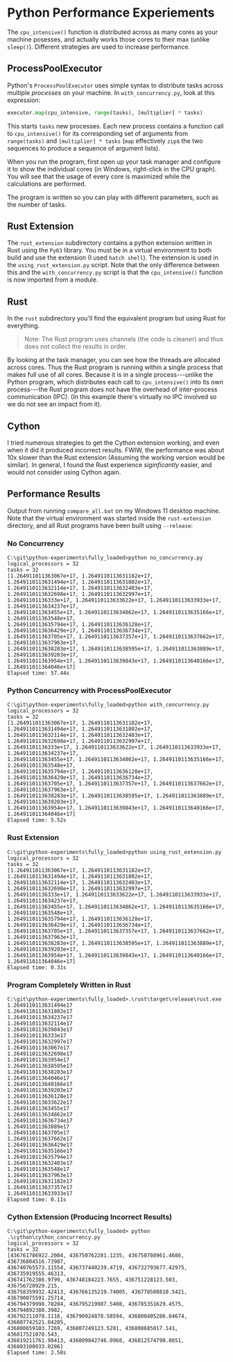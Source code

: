 # Python Performance Experiements

The `cpu_intensive()` function is distributed across as many cores as your machine posesses, and actually works
those cores to their max (unlike `sleep()`). Different strategies are used to increase performance.

## ProcessPoolExecutor

Python's `ProcessPoolExecutor` uses simple syntax to distribute tasks across multiple *processes* on your machine.
In `with_concurrency.py`, look at this expression:
```python
executor.map(cpu_intensive, range(tasks), [multiplier] * tasks)
```
This starts `tasks` new processes. 
Each new process contains a function call to `cpu_intensive()` for its corresponding set of arguments from `range(tasks)` and `[multiplier] * tasks`
(`map` effectively `zip`s the two sequences to produce a sequence of argument lists).

When you run the program, first open up your task manager and configure it to show the individual cores (in Windows, right-click in the CPU graph).
You will see that the usage of every core is maximized while the calculations are performed.

The program is written so you can play with different parameters, such as the number of tasks.

## Rust Extension

The `rust_extension` subdirectory contains a python extension written in Rust using the `Py03` library. 
You must be in a virtual environment to both build and use the extension (I used `hatch shell`).
The extension is used in the `using_rust_extension.py` script. 
Note that the only difference between this and the `with_concurrency.py` script is that the `cpu_intensive()` function is now imported from a module.

## Rust

In the `rust` subdirectory you'll find the equivalent program but using Rust for everything.

> Note: The Rust program uses channels (the code is cleaner) and thus does not collect the results in order.

By looking at the task manager, you can see how the threads are allocated across cores. 
Thus the Rust program is running within a single process that makes full use of all cores. 
Because it is in a single process---unlike the Python program, which distributes each call to `cpu_intensive()` into its own process---the Rust program does not have the overhead of inter-process communication (IPC). 
(In this example there's virtually no IPC involved so we do not see an impact from it).

## Cython

I tried numerous strategies to get the Cython extension working, and even when it did it produced incorrect results.
FWIW, the performance was about 10x slower than the Rust extension (Assuming the working version would be similar).
In general, I found the Rust experience *siginficantly* easier, and would not consider using Cython again.

## Performance Results

Output from running `compare_all.bat` on my Windows 11 desktop machine.
Note that the virtual environment was started inside the `rust-extension` directory, and all Rust programs have been built using `--release`:

### No Concurrency

```text
C:\git\python-experiments\fully_loaded>python no_concurrency.py 
logical_processors = 32
tasks = 32
[1.264911011363067e+17, 1.2649110113631182e+17, 1.2649110113631494e+17, 1.2649110113631802e+17, 
1.2649110113632114e+17, 1.2649110113632403e+17, 1.2649110113632698e+17, 1.2649110113632997e+17, 
1.26491101136333e+17, 1.2649110113633622e+17, 1.2649110113633933e+17, 1.2649110113634237e+17, 
1.264911011363455e+17, 1.2649110113634862e+17, 1.2649110113635166e+17, 1.264911011363548e+17, 
1.2649110113635794e+17, 1.2649110113636128e+17, 1.2649110113636429e+17, 1.2649110113636734e+17, 
1.264911011363705e+17, 1.2649110113637357e+17, 1.2649110113637662e+17, 1.2649110113637963e+17, 
1.2649110113638283e+17, 1.2649110113638595e+17, 1.264911011363889e+17, 1.2649110113639203e+17, 
1.264911011363954e+17, 1.2649110113639843e+17, 1.2649110113640166e+17, 1.264911011364046e+17]
Elapsed time: 57.44s
```

### Python Concurrency with ProcessPoolExecutor

```text
C:\git\python-experiments\fully_loaded>python with_concurrency.py 
logical_processors = 32
tasks = 32
[1.264911011363067e+17, 1.2649110113631182e+17, 1.2649110113631494e+17, 1.2649110113631802e+17, 
1.2649110113632114e+17, 1.2649110113632403e+17, 1.2649110113632698e+17, 1.2649110113632997e+17, 
1.26491101136333e+17, 1.2649110113633622e+17, 1.2649110113633933e+17, 1.2649110113634237e+17, 
1.264911011363455e+17, 1.2649110113634862e+17, 1.2649110113635166e+17, 1.264911011363548e+17, 
1.2649110113635794e+17, 1.2649110113636128e+17, 1.2649110113636429e+17, 1.2649110113636734e+17, 
1.264911011363705e+17, 1.2649110113637357e+17, 1.2649110113637662e+17, 1.2649110113637963e+17, 
1.2649110113638283e+17, 1.2649110113638595e+17, 1.264911011363889e+17, 1.2649110113639203e+17, 
1.264911011363954e+17, 1.2649110113639843e+17, 1.2649110113640166e+17, 1.264911011364046e+17]
Elapsed time: 5.52s
```

### Rust Extension

```text
C:\git\python-experiments\fully_loaded>python using_rust_extension.py 
logical_processors = 32
tasks = 32
[1.264911011363067e+17, 1.2649110113631182e+17, 1.2649110113631494e+17, 1.2649110113631802e+17, 
1.2649110113632114e+17, 1.2649110113632403e+17, 1.2649110113632698e+17, 1.2649110113632997e+17, 
1.26491101136333e+17, 1.2649110113633622e+17, 1.2649110113633933e+17, 1.2649110113634237e+17, 
1.264911011363455e+17, 1.2649110113634862e+17, 1.2649110113635166e+17, 1.264911011363548e+17, 
1.2649110113635794e+17, 1.2649110113636128e+17, 1.2649110113636429e+17, 1.2649110113636734e+17, 
1.264911011363705e+17, 1.2649110113637357e+17, 1.2649110113637662e+17, 1.2649110113637963e+17, 
1.2649110113638283e+17, 1.2649110113638595e+17, 1.264911011363889e+17, 1.2649110113639203e+17, 
1.264911011363954e+17, 1.2649110113639843e+17, 1.2649110113640166e+17, 1.264911011364046e+17]
Elapsed time: 0.31s
```

### Program Completely Written in Rust

```text
C:\git\python-experiments\fully_loaded>.\rust\target\release\rust.exe
1.2649110113631494e17
1.2649110113631802e17
1.2649110113634237e17
1.2649110113632114e17
1.2649110113639843e17
1.26491101136333e17
1.2649110113632997e17
1.264911011363067e17
1.2649110113632698e17
1.264911011363954e17
1.2649110113638595e17
1.2649110113638283e17
1.264911011364046e17
1.2649110113640166e17
1.2649110113639203e17
1.2649110113636128e17
1.2649110113633622e17
1.264911011363455e17
1.2649110113634862e17
1.2649110113636734e17
1.264911011363889e17
1.264911011363705e17
1.2649110113637662e17
1.2649110113636429e17
1.2649110113635166e17
1.2649110113635794e17
1.2649110113632403e17
1.264911011363548e17
1.2649110113637963e17
1.2649110113631182e17
1.2649110113637357e17
1.2649110113633933e17
Elapsed time: 0.11s
```

### Cython Extension (Producing Incorrect Results)

```text
C:\git\python-experiments\fully_loaded> python .\cython\cython_concurrency.py
logical_processors = 32
tasks = 32
[436761786922.2004, 436750762281.1235, 436750708961.4686, 436736804516.73987, 
436740765573.11554, 436737440239.4719, 436732793677.42975, 436735919555.46313, 
436741762386.9799, 436748184223.7655, 436751228123.503, 436756720929.215, 
436758359932.42413, 436766135219.74005, 436778508810.5421, 436790075591.25714, 
436794379998.78204, 436795219987.5408, 436785351629.4575, 436794892388.3982, 
436792211078.1118, 436790924878.58594, 436800405286.84674, 436807742521.04285, 
436800659103.7269, 436807249123.5281, 436808685017.141, 436817521078.543, 
436819211761.98413, 436809842746.0968, 436812574790.8651, 436803100033.0286]
Elapsed time: 2.58s
```
